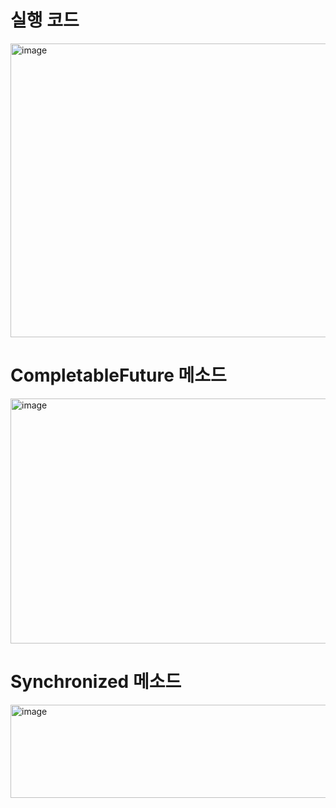 # 실행 코드
<img width="529" height="470" alt="image" src="https://github.com/user-attachments/assets/8926bf44-96c5-4231-b3e0-18cb067c08a8" />

# CompletableFuture 메소드
<img width="599" height="392" alt="image" src="https://github.com/user-attachments/assets/ef2b9045-a711-4855-89ea-dbcae60ebca5" />

# Synchronized 메소드
<img width="567" height="149" alt="image" src="https://github.com/user-attachments/assets/c897dbae-139f-4716-9be9-6c0369f968df" />
